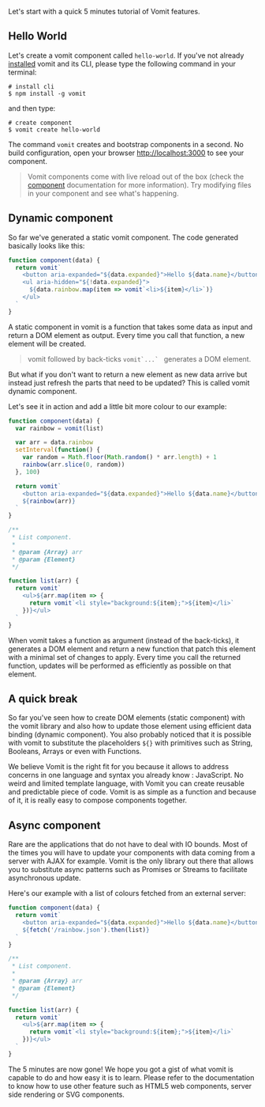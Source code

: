 Let's start with a quick 5 minutes tutorial of Vomit features.

## Hello World

Let's create a vomit component called `hello-world`. If you've not already [installed]() vomit and its CLI, please type the following command in your terminal:

```shell
# install cli
$ npm install -g vomit
```
and then type:

```shell
# create component
$ vomit create hello-world
```

The command `vomit` creates and bootstrap components in a second. No build configuration, open your browser [http://localhost:3000](http://localhost:3000) to see your component.

  > Vomit components come with live reload out of the box (check the [component]() documentation for more information). Try modifying files in your component and see what's happening.

## Dynamic component

So far we've generated a static vomit component. The code generated basically looks like this:

```js
function component(data) {
  return vomit`
    <button aria-expanded="${data.expanded}">Hello ${data.name}</button>
    <ul aria-hidden="${!data.expanded}">
      ${data.rainbow.map(item => vomit`<li>${item}</li>`)}
    </ul>
  `
}
```

A static component in vomit is a function that takes some data as input and return a DOM element as output. Every time you call that function, a new element will be created.

  > vomit followed by back-ticks ```vomit`...` ``` generates a DOM element.


But what if you don't want to return a new element as new data arrive but instead just refresh the parts that need to be updated? This is called vomit dynamic component.

Let's see it in action and add a little bit more colour to our example:

```js
function component(data) {
  var rainbow = vomit(list)

  var arr = data.rainbow
  setInterval(function() {
    var random = Math.floor(Math.random() * arr.length) + 1  
    rainbow(arr.slice(0, random))
  }, 100)

  return vomit`
    <button aria-expanded="${data.expanded}">Hello ${data.name}</button>
    ${rainbow(arr)}
  `
}

/**
 * List component.
 *
 * @param {Array} arr
 * @param {Element}
 */

function list(arr) {
  return vomit`
    <ul>${arr.map(item => {
      return vomit`<li style="background:${item};">${item}</li>`
    })}</ul>
  `
}
```

When vomit takes a function as argument (instead of the back-ticks), it generates a DOM element and return a new function that patch this element with a minimal set of changes to apply. Every time you call the returned function, updates will be performed as efficiently as possible on that element.

## A quick break

So far you've seen how to create DOM elements (static component) with the vomit library and also how to update those element using efficient data binding (dynamic component). You also probably noticed that it is possible with vomit to substitute the placeholders ```${}``` with primitives such as String, Booleans, Arrays or even with Functions.

We believe Vomit is the right fit for you because it allows to address concerns in one language and syntax you already know : JavaScript. No weird and limited template language, with Vomit you can create reusable and predictable piece of code. Vomit is as simple as a function and because of it, it is really easy to compose components together.

## Async component

Rare are the applications that do not have to deal with IO bounds. Most of the times you will have to update your components with data coming from a server with AJAX for example.
Vomit is the only library out there that allows you to substitute async patterns such as Promises or Streams to facilitate asynchronous update.

Here's our example with a list of colours fetched from an external server:

```js
function component(data) {
  return vomit`
    <button aria-expanded="${data.expanded}">Hello ${data.name}</button>
    ${fetch('/rainbow.json').then(list)}
  `
}

/**
 * List component.
 *
 * @param {Array} arr
 * @param {Element}
 */

function list(arr) {
  return vomit`
    <ul>${arr.map(item => {
      return vomit`<li style="background:${item};">${item}</li>`
    })}</ul>
  `
}
```

The 5 minutes are now gone! We hope you got a gist of what vomit is capable to do and how easy it is to learn. Please refer to the documentation to know how to use other feature such as HTML5 web components, server side rendering or SVG components.
